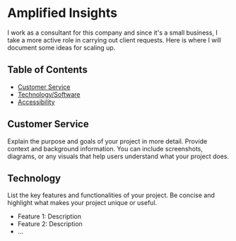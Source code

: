 # Amplified Insights

I work as a consultant for this company and since it's a small business, I take a more active role in carrying out client requests. Here is where I will document some ideas for scaling up. 

## Table of Contents

- [Customer Service](#customer-service)
- [Technology/Software](#technology)
- [Accessibility](#accessibility)

## Customer Service

Explain the purpose and goals of your project in more detail. Provide context and background information. You can include screenshots, diagrams, or any visuals that help users understand what your project does.

## Technology

List the key features and functionalities of your project. Be concise and highlight what makes your project unique or useful.

- Feature 1: Description
- Feature 2: Description
- ...


